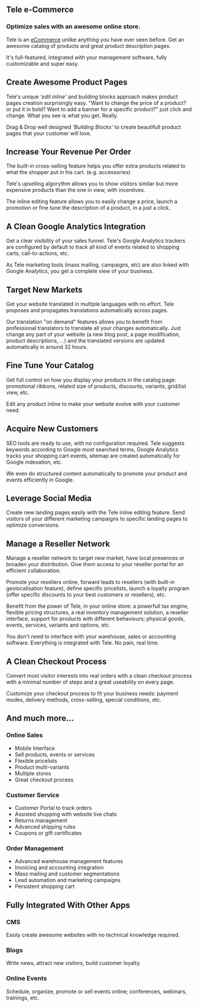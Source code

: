 Tele e-Commerce
---------------

### Optimize sales with an awesome online store.

Tele is an <a href="https://www.tele.studio/app/ecommerce"> eCommerce</a>
unlike anything you have ever seen before. Get an awesome catalog of products
and great product description pages.

It's full-featured, integrated with your management software, fully
customizable and super easy.

Create Awesome Product Pages
----------------------------

Tele's unique *'edit inline'* and building blocks approach makes product pages
creation surprisingly easy. "Want to change the price of a product? or put it
in bold? Want to add a banner for a specific product?" just click and change.
What you see is what you get. Really.

Drag & Drop well designed *'Building Blocks'* to create beautifull product
pages that your customer will love.

Increase Your Revenue Per Order
-------------------------------

The built-in cross-selling feature helps you offer extra products related to
what the shopper put in his cart. (e.g. accessories)

Tele's upselling algorythm allows you to show visitors similar but more
expensive products than the one in view, with incentives.

The inline editing feature allows you to easily change a price, launch a
promotion or fine tune the description of a product, in a just a click.

A Clean Google Analytics Integration
------------------------------------

Get a clear visibility of your sales funnel. Tele's Google Analytics trackers
are configured by default to track all kind of events related to shopping
carts, call-to-actions, etc.

As Tele marketing tools (mass mailing, campaigns, etc) are also linked with
Google Analytics, you get a complete view of your business.

Target New Markets
------------------

Get your website translated in multiple languages with no effort. Tele proposes
and propagates translations automatically across pages.

Our translation "on demand" features allows you to benefit from professional
translators to translate all your changes automatically. Just change any part
of your website (a new blog post, a page modification, product descriptions,
...) and the translated versions are updated automatically in around 32 hours.

Fine Tune Your Catalog
----------------------

Get full control on how you display your products in the catalog page:
promotional ribbons, related size of products, discounts, variants, grid/list
view, etc.

Edit any product inline to make your website evolve with your customer need.

Acquire New Customers
---------------------

SEO tools are ready to use, with no configuration required. Tele suggests
keywords according to Google most searched terms, Google Analytics tracks your
shopping cart events, sitemap are created automatically for Google indexation,
etc.

We even do structured content automatically to promote your product and events
efficiently in Google.

Leverage Social Media
---------------------

Create new landing pages easily with the Tele inline editing feature. Send
visitors of your different marketing campaigns to specific landing pages to
optimize conversions.

Manage a Reseller Network
-------------------------

Manage a reseller network to target new market, have local presences or broaden
your distribution. Give them access to your reseller portal for an efficient
collaboration.

Promote your resellers online, forward leads to resellers (with built-in
geolocalisation feature), define specific pricelists, launch a loyalty program
(offer specific discounts to your best customers or resellers), etc.

Benefit from the power of Tele, in your online store: a powerfull tax engine,
flexible pricing structures, a real inventory management solution, a reseller
interface, support for products with different behaviours; physical goods,
events, services, variants and options, etc.

You don't need to interface with your warehouse, sales or accounting software.
Everything is integrated with Tele. No pain, real time.

A Clean Checkout Process
------------------------

Convert most visitor interests into real orders with a clean checkout process
with a minimal number of steps and a great useability on every page.

Customize your checkout process to fit your business needs: payment modes,
delivery methods, cross-selling, special conditions, etc.

And much more...
----------------

### Online Sales

-   Mobile Interface
-   Sell products, events or services
-   Flexible pricelists
-   Product multi-variants
-   Multiple stores
-   Great checkout process

### Customer Service

-   Customer Portal to track orders
-   Assisted shopping with website live chats
-   Returns management
-   Advanced shipping rules
-   Coupons or gift certificates

### Order Management

-   Advanced warehouse management features
-   Invoicing and accounting integration
-   Mass mailing and customer segmentations
-   Lead automation and marketing campaigns
-   Persistent shopping cart

Fully Integrated With Other Apps
--------------------------------

### CMS

Easily create awesome websites with no technical knowledge required.

### Blogs

Write news, attract new visitors, build customer loyalty.

### Online Events

Schedule, organize, promote or sell events online; conferences, webinars, trainings, etc.

